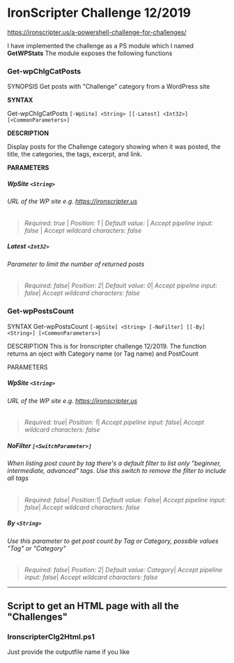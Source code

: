 ﻿# IronScripter Challenge 12/2019
 https://ironscripter.us/a-powershell-challenge-for-challenges/
 
I have implemented the challenge as a PS module which I named **GetWPStats**
The module exposes the following functions

### Get-wpChlgCatPosts
SYNOPSIS
    Get posts with "Challenge" category from a WordPress site

**SYNTAX**

Get-wpChlgCatPosts `[-WpSite] <String> [[-Latest] <Int32>] [<CommonParameters>]`

**DESCRIPTION**

Display posts for the Challenge category showing when it was posted, the title, the      categories, the tags, excerpt, and link.

**PARAMETERS**

##### WpSite `<String>`
###### URL of the WP site e.g.  https://ironscripter.us<br/>

>*Required: true* |
>*Position: 1* |
>*Default value:* |
>*Accept pipeline input: false* |
>*Accept wildcard characters: false*

##### Latest `<Int32>`
###### Parameter to limit the number of returned posts<br/>

>*Required: false*|
>*Position: 2*|
>*Default value: 0*|
>*Accept pipeline input: false*|
>*Accept wildcard characters: false*


### Get-wpPostsCount
SYNTAX
Get-wpPostsCount `[-WpSite] <String> [-NoFilter] [[-By] <String>] [<CommonParameters>]` <br/>


DESCRIPTION
This is for Ironscripter challenge 12/2019.
The function returns an oject with Category name (or Tag name) and PostCount<br/>


PARAMETERS
##### WpSite `<String>`
###### URL of the WP site e.g.  https://ironscripter.us<br/>
>*Required: true*|
>*Position: 1*|
>*Accept pipeline input: false*|
>*Accept wildcard characters: false*


##### NoFilter `[<SwitchParameter>]`
###### When listing post count by tag there's a default filter to list only "beginner, intermediate, advanced" tags. Use this switch to remove the filter to include all tags

>*Required: false*|
>*Position:1*|
>*Default value: False*|
>*Accept pipeline input: false*|
>*Accept wildcard characters: false*


##### By `<String>`
###### Use this parameter to get post count by Tag or Category, possible values "Tag" or "Category"

>*Required: false*|
>*Position: 2*|
>*Default value: Category*|
>*Accept pipeline input: false*|
>*Accept wildcard characters: false*

---
## Script to get an HTML page with all the "Challenges"

### IronscripterClg2Html.ps1

Just provide the outputfile name if you like

